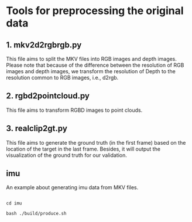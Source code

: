 # Tools for preprocessing the original data

##

## 1. mkv2d2rgbrgb.py

This file aims to split the MKV files into RGB images and depth images. Please note that because of the difference between the resolution of RGB images and depth images, we transform the resolution of Depth to the resolution common to RGB images, i.e., d2rgb.

## 2. rgbd2pointcloud.py

This file aims to transform RGBD images to point clouds.

## 3. realclip2gt.py

This file aims to generate the ground truth (in the first frame) based on the location of the target in the last frame. Besides, it will output the visualization  of the ground truth for our validation.

## imu 

An example about generating imu data from MKV files.

```

cd imu

bash ./build/produce.sh

```